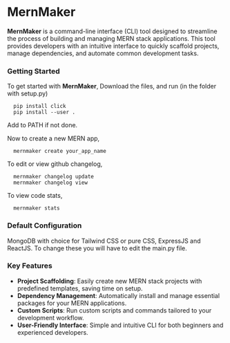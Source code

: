 # MernMaker

**MernMaker** is a command-line interface (CLI) tool designed to streamline the process of building and managing MERN stack applications. This tool provides developers with an intuitive interface to quickly scaffold projects, manage dependencies, and automate common development tasks.

### Getting Started

To get started with **MernMaker**, 
  Download the files, and run (in the folder with setup.py)

      pip install click
      pip install --user . 

  Add to PATH if not done.

  Now to create a new MERN app,
  
      mernmaker create your_app_name

  To edit or view github changelog,

      mernmaker changelog update
      mernmaker changelog view

  To view code stats,

      mernmaker stats

### Default Configuration
  MongoDB with choice for Tailwind CSS or pure CSS, ExpressJS and ReactJS.
  To change these you will have to edit the main.py file.

### Key Features

- **Project Scaffolding**: Easily create new MERN stack projects with predefined templates, saving time on setup.
- **Dependency Management**: Automatically install and manage essential packages for your MERN applications.
- **Custom Scripts**: Run custom scripts and commands tailored to your development workflow.
- **User-Friendly Interface**: Simple and intuitive CLI for both beginners and experienced developers.


  
